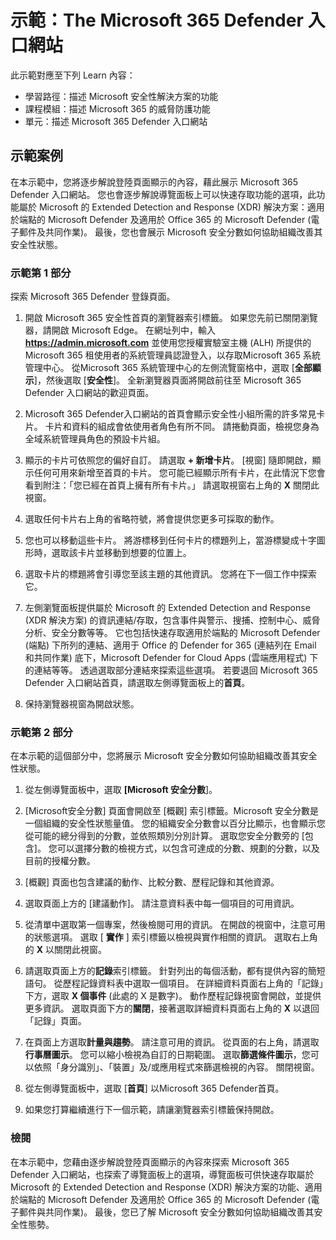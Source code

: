 <!---
---
示範：標題：「Microsoft 365 Defender 入口網站」課程模組：「學習路徑：描述 Microsoft 安全性解決方案的功能；課程模組 4：描述 Microsoft 365 的威脅防護功能；單元 7：描述 Microsoft 365 Defender 入口網站」
---
--->

# 示範：The Microsoft 365 Defender 入口網站

此示範對應至下列 Learn 內容：

- 學習路徑：描述 Microsoft 安全性解決方案的功能
- 課程模組：描述 Microsoft 365 的威脅防護功能
- 單元：描述 Microsoft 365 Defender 入口網站

## 示範案例

在本示範中，您將逐步解說登陸頁面顯示的內容，藉此展示 Microsoft 365 Defender 入口網站。 您也會逐步解說導覽面板上可以快速存取功能的選項，此功能屬於 Microsoft 的 Extended Detection and Response (XDR) 解決方案：適用於端點的 Microsoft Defender 及適用於 Office 365 的 Microsoft Defender (電子郵件及共同作業)。  最後，您也會展示 Microsoft 安全分數如何協助組織改善其安全性狀態。

### 示範第 1 部分

探索 Microsoft 365 Defender 登錄頁面。

1. 開啟 Microsoft 365 安全性首頁的瀏覽器索引標籤。  如果您先前已關閉瀏覽器，請開啟 Microsoft Edge。 在網址列中，輸入 **https://admin.microsoft.com** 並使用您授權實驗室主機 (ALH) 所提供的 Microsoft 365 租使用者的系統管理員認證登入，以存取Microsoft 365 系統管理中心。 從Microsoft 365 系統管理中心的左側流覽窗格中，選取 [**全部顯示**]，然後選取 [**安全性**]。  全新瀏覽器頁面將開啟前往至 Microsoft 365 Defender 入口網站的歡迎頁面。  

1. Microsoft 365 Defender入口網站的首頁會顯示安全性小組所需的許多常見卡片。 卡片和資料的組成會依使用者角色有所不同。 請捲動頁面，檢視您身為全域系統管理員角色的預設卡片組。

1. 顯示的卡片可依照您的偏好自訂。  請選取 **+ 新增卡片**。 [視窗] 隨即開啟，顯示任何可用來新增至首頁的卡片。  您可能已經顯示所有卡片，在此情況下您會看到附注：「您已經在首頁上擁有所有卡片。」 請選取視窗右上角的 **X** 關閉此視窗。

1. 選取任何卡片右上角的省略符號，將會提供您更多可採取的動作。  

1. 您也可以移動這些卡片。 將游標移到任何卡片的標題列上，當游標變成十字圖形時，選取該卡片並移動到想要的位置上。

1. 選取卡片的標題將會引導您至該主題的其他資訊。 您將在下一個工作中探索它。

1. 左側瀏覽面板提供屬於 Microsoft 的 Extended Detection and Response (XDR 解決方案) 的資訊連結/存取，包含事件與警示、搜捕、控制中心、威脅分析、安全分數等等。  它也包括快速存取適用於端點的 Microsoft Defender (端點) 下所列的連結、適用于 Office 的 Defender for 365 (連結列在 Email 和共同作業) 底下，Microsoft Defender for Cloud Apps (雲端應用程式) 下的連結等等。  透過選取部分連結來探索這些選項。   若要退回 Microsoft 365 Defender 入口網站首頁，請選取左側導覽面板上的**首頁**。

1. 保持瀏覽器視窗為開啟狀態。

### 示範第 2 部分

在本示範的這個部分中，您將展示 Microsoft 安全分數如何協助組織改善其安全性狀態。

1. 從左側導覽面板中，選取 **[Microsoft 安全分數**]。

1. [Microsoft安全分數] 頁面會開啟至 [概觀] 索引標籤。Microsoft 安全分數是一個組織的安全性狀態量值。 您的組織安全分數會以百分比顯示，也會顯示您從可能的總分得到的分數，並依照類別分別計算。 選取您安全分數旁的 [包含]。 您可以選擇分數的檢視方式，以包含可達成的分數、規劃的分數，以及目前的授權分數。

1. [概觀] 頁面也包含建議的動作、比較分數、歷程記錄和其他資源。

1. 選取頁面上方的 [建議動作]。  請注意資料表中每一個項目的可用資訊。  

1. 從清單中選取第一個專案，然後檢閱可用的資訊。 在開啟的視窗中，注意可用的狀態選項。 選取 [ **實作** ] 索引標籤以檢視與實作相關的資訊。 選取右上角的 **X** 以關閉此視窗。

1. 請選取頁面上方的**記錄**索引標籤。  針對列出的每個活動，都有提供內容的簡短語句。  從歷程記錄資料表中選取一個項目。  在詳細資料頁面右上角的「記錄」下方，選取 **X 個事件** (此處的 X 是數字)。  動作歷程記錄視窗會開啟，並提供更多資訊。  選取頁面下方的**關閉**，接著選取詳細資料頁面右上角的 **X** 以退回「記錄」頁面。

1. 在頁面上方選取**計量與趨勢**。  請注意可用的資訊。  從頁面的右上角，請選取**行事曆圖示**。  您可以縮小檢視為自訂的日期範圍。  選取**篩選條件圖示**，您可以依照「身分識別」、「裝置」及/或應用程式來篩選檢視的內容。  關閉視窗。

1. 從左側導覽面板中，選取 [**首頁**] 以Microsoft 365 Defender首頁。

1. 如果您打算繼續進行下一個示範，請讓瀏覽器索引標籤保持開啟。

### 檢閱

在本示範中，您藉由逐步解說登陸頁面顯示的內容來探索 Microsoft 365 Defender 入口網站，也探索了導覽面板上的選項，導覽面板可供快速存取屬於 Microsoft 的 Extended Detection and Response (XDR) 解決方案的功能、適用於端點的 Microsoft Defender 及適用於 Office 365 的 Microsoft Defender (電子郵件與共同作業)。  最後，您已了解 Microsoft 安全分數如何協助組織改善其安全性態勢。
